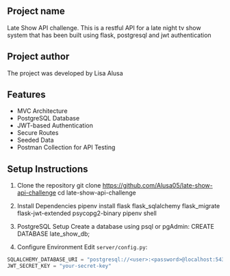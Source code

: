 ## Project name
Late Show API challenge. This is a restful API for a late night tv show system that has been built using flask, postgresql and jwt authentication

## Project author
The project was developed by Lisa Alusa

## Features
- MVC Architecture
- PostgreSQL Database
- JWT-based Authentication
- Secure Routes
- Seeded Data
- Postman Collection for API Testing

## Setup Instructions
1. Clone the repository
git clone https://github.com/Alusa05/late-show-api-challenge
cd late-show-api-challenge

2. Install Dependencies
pipenv install flask flask_sqlalchemy flask_migrate flask-jwt-extended psycopg2-binary
pipenv shell

3. PostgreSQL Setup
Create a database using psql or pgAdmin:
CREATE DATABASE late_show_db;

4. Configure Environment
Edit `server/config.py`:
```python
SQLALCHEMY_DATABASE_URI = "postgresql://<user>:<password>@localhost:5432/late_show_db"
JWT_SECRET_KEY = "your-secret-key"

